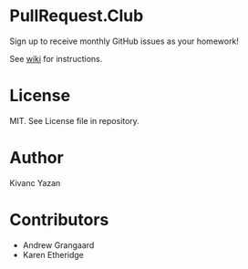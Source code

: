 # PullRequest.Club

Sign up to receive monthly GitHub issues as your homework!

See [wiki](https://github.com/kyzn/PRC/wiki) for instructions.

# License

MIT. See License file in repository.

# Author

Kivanc Yazan

# Contributors

- Andrew Grangaard
- Karen Etheridge
